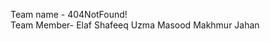 Team name - 404NotFound!
</br>
Team Member- Elaf Shafeeq
             Uzma Masood
             Makhmur Jahan
